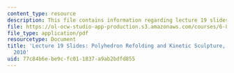 ```yaml
---
content_type: resource
description: This file contains information regarding lecture 19 slides.
file: https://ol-ocw-studio-app-production.s3.amazonaws.com/courses/6-849-geometric-folding-algorithms-linkages-origami-polyhedra-fall-2012/77c84b6ebe9cfc011837a9ab2bdfd855_MIT6_849F12_slidesL19.pdf
file_type: application/pdf
resourcetype: Document
title: 'Lecture 19 Slides: Polyhedron Refolding and Kinetic Sculpture, 6.849 Fall
  2010'
uid: 77c84b6e-be9c-fc01-1837-a9ab2bdfd855
---
```

